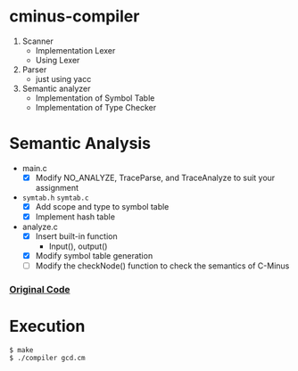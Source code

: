 # cminus-compiler

1. Scanner
    - Implementation Lexer
    - Using Lexer
2. Parser
    - just using yacc
3. Semantic analyzer
    - Implementation of Symbol Table
    - Implementation of Type Checker


# Semantic Analysis

- main.c
  - [x] Modify NO_ANALYZE, TraceParse, and TraceAnalyze to suit your assignment
- `symtab.h` `symtab.c`
  - [x] Add scope and type to symbol table
  - [x] Implement hash table
- analyze.c
  - [x] Insert built-in function
    - Input(), output()
  - [x] Modify symbol table generation
  - [ ] Modify the checkNode() function to check the semantics of C-Minus

### [Original Code](http://www.cs.sjsu.edu/~louden/cmptext/)


# Execution

```
$ make
$ ./compiler gcd.cm
```
